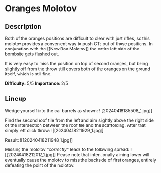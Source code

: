 # Oranges Molotov
## Description
Both of the oranges positions are difficult to clear with just rifles, so this molotov provides a convenient way to push CTs out of those positions. In conjunction with the [[New Box Molotov]] the entire left side of the bombsite gets flushed out.

It is very easy to miss the position on top of second oranges, but being slightly off from the throw still covers both of the oranges on the ground itself, which is still fine. 

**Difficulty:** 5/5
**Importance:** 2/5

## Lineup
Wedge yourself into the car barrels as shown:
![[20240418185508_1.jpg]]

Find the second roof tile from the left and aim slightly above the right side of the intersection between the roof tile and the scaffolding. After that simply left click throw:
![[20240418211929_1.jpg]]

Result:
![[20240418211948_1.jpg]]

Missing the molotov *"correctly"* leads to the following spread:
![[20240418212017_1.jpg]]
Please note that intentionally aiming lower will eventually cause the molotov to miss the backside of first oranges, entirely defeating the point of the molotov.
